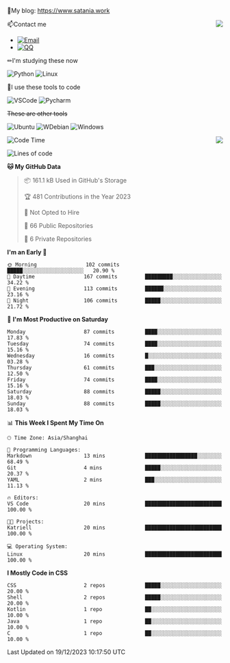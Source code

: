 📰My blog: https://www.satania.work

<img align="right" src="https://github-readme-stats.vercel.app/api/top-langs/?username=Katriell"/>

📫Contact me

* [![Email](https://img.shields.io/badge/Email-Iris@satania.work-1?style=social&logoColor=fff)](mailto:Iris@satania.work)
* [![QQ](https://img.shields.io/badge/QQ-2088839458-1?style=social&logoColor=fff)](tencent://AddContact/?fromId=45&fromSubId=1&subcmd=all&uin=2088839458&website=www.oicqzone.com)

✏I'm studying these now

![Python](https://img.shields.io/badge/-Python-blue?style=flat-square&logo=Python&logoColor=fff)
![Linux](https://img.shields.io/badge/-Linux-black?style=flat-square&logo=Linux&logoColor=fff)

🔨I use these tools to code

![VSCode](https://img.shields.io/badge/-VSCode-blue?style=flat-square&logo=visualstudiocode&logoColor=fff)
![Pycharm](https://img.shields.io/badge/-Pycharm-green?style=flat-square&logo=pycharm&logoColor=fff)

 ~~These are other tools~~

![Ubuntu](https://img.shields.io/badge/-Ubuntu-orange?style=flat-square&logo=Ubuntu&logoColor=fff)
![WDebian](https://img.shields.io/badge/-Debian-blue?style=flat-square&logo=Debian&logoColor=fff)
![Windows](https://img.shields.io/badge/-Windows-blue?style=flat-square&logo=Windows&logoColor=fff)

<img align="right" src="https://github-readme-stats.vercel.app/api?username=Katriell" />

<!--START_SECTION:waka-->
![Code Time](http://img.shields.io/badge/Code%20Time-20%20mins-blue)

![Lines of code](https://img.shields.io/badge/From%20Hello%20World%20I%27ve%20Written-5.5%20thousand%20lines%20of%20code-blue)

**🐱 My GitHub Data** 

> 📦 161.1 kB Used in GitHub's Storage 
 > 
> 🏆 481 Contributions in the Year 2023
 > 
> 🚫 Not Opted to Hire
 > 
> 📜 66 Public Repositories 
 > 
> 🔑 6 Private Repositories 
 > 
**I'm an Early 🐤** 

```text
🌞 Morning                102 commits         █████░░░░░░░░░░░░░░░░░░░░   20.90 % 
🌆 Daytime                167 commits         █████████░░░░░░░░░░░░░░░░   34.22 % 
🌃 Evening                113 commits         ██████░░░░░░░░░░░░░░░░░░░   23.16 % 
🌙 Night                  106 commits         █████░░░░░░░░░░░░░░░░░░░░   21.72 % 
```
📅 **I'm Most Productive on Saturday** 

```text
Monday                   87 commits          ████░░░░░░░░░░░░░░░░░░░░░   17.83 % 
Tuesday                  74 commits          ████░░░░░░░░░░░░░░░░░░░░░   15.16 % 
Wednesday                16 commits          █░░░░░░░░░░░░░░░░░░░░░░░░   03.28 % 
Thursday                 61 commits          ███░░░░░░░░░░░░░░░░░░░░░░   12.50 % 
Friday                   74 commits          ████░░░░░░░░░░░░░░░░░░░░░   15.16 % 
Saturday                 88 commits          █████░░░░░░░░░░░░░░░░░░░░   18.03 % 
Sunday                   88 commits          █████░░░░░░░░░░░░░░░░░░░░   18.03 % 
```


📊 **This Week I Spent My Time On** 

```text
🕑︎ Time Zone: Asia/Shanghai

💬 Programming Languages: 
Markdown                 13 mins             █████████████████░░░░░░░░   68.49 % 
Git                      4 mins              █████░░░░░░░░░░░░░░░░░░░░   20.37 % 
YAML                     2 mins              ███░░░░░░░░░░░░░░░░░░░░░░   11.13 % 

🔥 Editors: 
VS Code                  20 mins             █████████████████████████   100.00 % 

🐱‍💻 Projects: 
Katriell                 20 mins             █████████████████████████   100.00 % 

💻 Operating System: 
Linux                    20 mins             █████████████████████████   100.00 % 
```

**I Mostly Code in CSS** 

```text
CSS                      2 repos             █████░░░░░░░░░░░░░░░░░░░░   20.00 % 
Shell                    2 repos             █████░░░░░░░░░░░░░░░░░░░░   20.00 % 
Kotlin                   1 repo              ██░░░░░░░░░░░░░░░░░░░░░░░   10.00 % 
Java                     1 repo              ██░░░░░░░░░░░░░░░░░░░░░░░   10.00 % 
C                        1 repo              ██░░░░░░░░░░░░░░░░░░░░░░░   10.00 % 
```




 Last Updated on 19/12/2023 10:17:50 UTC
<!--END_SECTION:waka-->
